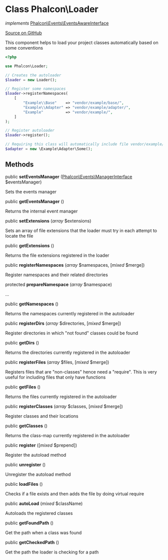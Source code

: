 # Class **Phalcon\\Loader**

*implements* [Phalcon\Events\EventsAwareInterface](/en/3.1.2/api/Phalcon_Events_EventsAwareInterface)

<a href="https://github.com/phalcon/cphalcon/blob/master/phalcon/loader.zep" class="btn btn-default btn-sm">Source on GitHub</a>

This component helps to load your project classes automatically based on some conventions

```php
<?php

use Phalcon\Loader;

// Creates the autoloader
$loader = new Loader();

// Register some namespaces
$loader->registerNamespaces(
    [
        "Example\\Base"    => "vendor/example/base/",
        "Example\\Adapter" => "vendor/example/adapter/",
        "Example"          => "vendor/example/",
    ]
);

// Register autoloader
$loader->register();

// Requiring this class will automatically include file vendor/example/adapter/Some.php
$adapter = new \Example\Adapter\Some();

```

## Methods
public  **setEventsManager** ([Phalcon\Events\ManagerInterface](/en/3.1.2/api/Phalcon_Events_ManagerInterface) $eventsManager)

Sets the events manager

public  **getEventsManager** ()

Returns the internal event manager

public  **setExtensions** (*array* $extensions)

Sets an array of file extensions that the loader must try in each attempt to locate the file

public  **getExtensions** ()

Returns the file extensions registered in the loader

public  **registerNamespaces** (*array* $namespaces, [*mixed* $merge])

Register namespaces and their related directories

protected  **prepareNamespace** (*array* $namespace)

...

public  **getNamespaces** ()

Returns the namespaces currently registered in the autoloader

public  **registerDirs** (*array* $directories, [*mixed* $merge])

Register directories in which "not found" classes could be found

public  **getDirs** ()

Returns the directories currently registered in the autoloader

public  **registerFiles** (*array* $files, [*mixed* $merge])

Registers files that are "non-classes" hence need a "require". This is very useful for including files that only
have functions

public  **getFiles** ()

Returns the files currently registered in the autoloader

public  **registerClasses** (*array* $classes, [*mixed* $merge])

Register classes and their locations

public  **getClasses** ()

Returns the class-map currently registered in the autoloader

public  **register** ([*mixed* $prepend])

Register the autoload method

public  **unregister** ()

Unregister the autoload method

public  **loadFiles** ()

Checks if a file exists and then adds the file by doing virtual require

public  **autoLoad** (*mixed* $className)

Autoloads the registered classes

public  **getFoundPath** ()

Get the path when a class was found

public  **getCheckedPath** ()

Get the path the loader is checking for a path

